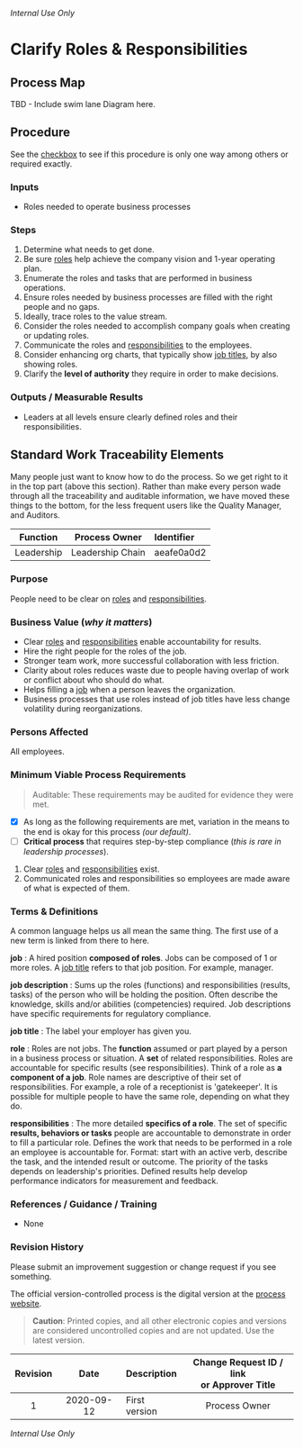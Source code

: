 _Internal Use Only_

# Clarify Roles & Responsibilities

## Process Map
TBD - Include swim lane Diagram here.

## Procedure
See the [checkbox](#mvp-reqmts) to see if this procedure is only one way among others or required exactly.

### Inputs
* Roles needed to operate business processes

### Steps
1. Determine what needs to get done. 
1. Be sure [roles](#role-gloss) help achieve the company vision and 1-year operating plan.
1. Enumerate the roles and tasks that are performed in business operations.
1. Ensure roles needed by business processes are filled with the right people and no gaps.
1. Ideally, trace roles to the value stream.
1. Consider the roles needed to accomplish company goals when creating or updating roles.
1. Communicate the roles and [responsibilities](#responsibilities-gloss) to the employees.
1. Consider enhancing org charts, that typically show [job titles](#job-title), by also showing roles. 
1. Clarify the **level of authority** they require in order to make decisions.

### Outputs / Measurable Results
* Leaders at all levels ensure clearly defined roles and their responsibilities.

## Standard Work Traceability Elements
Many people just want to know how to do the process. 
So we get right to it in the top part (above this section).
Rather than make every person wade through all the traceability and auditable information, we have moved these things to the bottom, for the less frequent users like the Quality Manager, and Auditors.

| Function | Process Owner | Identifier |
|:--------------:|:--------------------:|:---------------|
| Leadership | Leadership Chain | aeafe0a0d2 |

<!-- Copy the title to inside the quotes on line 10 of create_id.py and run python create_id.py in terminal. Copy the short ID to the identifier field in the preceding table. -->

### Purpose
People need to be clear on [roles](#role-gloss) and [responsibilities](#responsibilities-gloss).

### Business Value (_why it matters_)
* Clear [roles](#role-gloss) and [responsibilities](#responsibilities-gloss) enable accountability for results.
* Hire the right people for the roles of the job.
* Stronger team work, more successful collaboration with less friction.
* Clarity about roles reduces waste due to people having overlap of work or conflict about who should do what. 
* Helps filling a [job](#job-title) when a person leaves the organization.
* Business processes that use roles instead of job titles have less change volatility during reorganizations.

### Persons Affected
All employees.

<a name="mvp-reqmts"></a>
### Minimum Viable Process Requirements
>Auditable: These requirements may be audited for evidence they were met.

- [x] As long as the following requirements are met, variation in the means to the end is okay for this process _(our default)_.
- [ ] **Critical process** that requires step-by-step compliance (_this is rare in leadership processes_).

1. Clear [roles](#role-gloss) and [responsibilities](#responsibilities-gloss) exist.
2. Communicated roles and responsibilities so employees are made aware of what is expected of them.

### Terms & Definitions
A common language helps us all mean the same thing.
The first use of a new term is linked from there to here.

<a name="job"></a>
**job**
:   A hired position **composed of roles**. 
Jobs can be composed of 1 or more roles.
A [job title](#job-title) refers to that job position. 
For example, manager.

**job description**
:   Sums up the roles (functions) and responsibilities (results, tasks) of the person who will be holding the position.
Often describe the knowledge, skills and/or abilities (competencies) required.
Job descriptions have specific requirements for regulatory compliance.

<a name="job-title"></a>
**job title**
:   The label your employer has given you.

<a name="role-gloss"></a>
**role**
:   Roles are not jobs.
The **function** assumed or part played by a person in a business process or situation.
A **set** of related responsibilities.
Roles are accountable for specific results (see responsibilities).
Think of a role as **a component of a job**.
Role names are descriptive of their set of responsibilities.
For example, a role of a receptionist is 'gatekeeper'.
It is possible for multiple people to have the same role, depending on what they do.

<a name="responsibilities-gloss"></a>
**responsibilities**
:   The more detailed **specifics of a role**. 
The set of specific **results, behaviors or tasks** people are accountable to demonstrate in order to fill a particular role.
Defines the work that needs to be performed in a role an employee is accountable for.
Format: start with an active verb, describe the task, and the intended result or outcome.
The priority of the tasks depends on leadership's priorities.
Defined results help develop performance indicators for measurement and feedback.

### References / Guidance / Training
* None

### Revision History
Please submit an improvement suggestion or change request if you see something.

The official version-controlled process is the digital version at the [process website](https://github.com/kwlanham/Lanhams-Leadership-Processes). 

>**Caution**: Printed copies, and all other electronic copies and versions are considered uncontrolled copies and are not updated. Use the latest version.

| Revision | Date | Description | Change Request ID / link </br> or Approver Title |
|:----:|:---------:|:----------------------|:------:|
| 1 | 2020-09-12 | First version | Process Owner |

_Internal Use Only_


